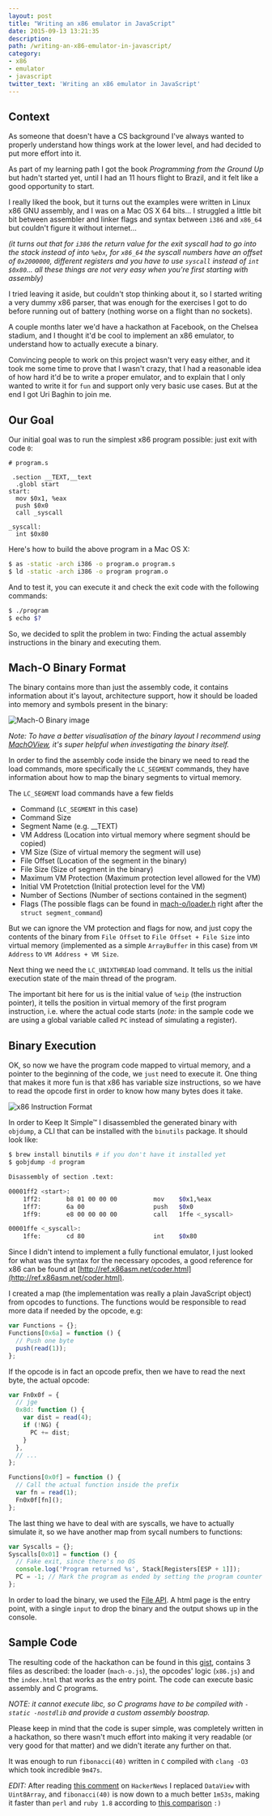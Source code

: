 ```yaml
---
layout: post
title: "Writing an x86 emulator in JavaScript"
date: 2015-09-13 13:21:35
description:
path: /writing-an-x86-emulator-in-javascript/
category:
- x86
- emulator
- javascript
twitter_text: 'Writing an x86 emulator in JavaScript'
---
```


## Context

As someone that doesn't have a CS background I've always wanted to properly
understand how things work at the lower level, and had decided to put more
effort into it.

As part of my learning path I got the book *Programming from the Ground Up* but
hadn't started yet, until I had an 11 hours flight to Brazil, and it felt like a
good opportunity to start.

I really liked the book, but it turns out the examples were written in Linux
x86 GNU assembly, and I was on a Mac OS X 64 bits... I struggled a little bit
bit between assembler and linker flags and syntax between `i386` and `x86_64`
but couldn't figure it without internet...

*(it turns out that for `i386` the return value for the exit syscall had to go
into the stack instead of into `%ebx`, for `x86_64` the syscall numbers have an
offset of `0x2000000`, different registers and you have to use `syscall` instead
of `int $0x80`... all these things are not very easy when you're first starting
with assembly)*

I tried leaving it aside, but couldn't stop thinking about it, so I started
writing a very dummy x86 parser, that was enough for the exercises I got to do
before running out of battery (nothing worse on a flight than no sockets).

A couple months later we'd have a hackathon at Facebook, on the Chelsea stadium,
and I thought it'd be cool to implement an x86 emulator, to understand how to
actually execute a binary.

Convincing people to work on this project wasn't very easy either, and it took
me some time to prove that I wasn't crazy, that I had a reasonable idea of how
hard it'd be to write a proper emulator, and to explain that I only wanted to
write it for `fun` and support only very basic use cases. But at the end I got
Uri Baghin to join me.

## Our Goal

Our initial goal was to run the simplest x86 program possible: just exit with
code `0`:

```x86asm
# program.s

 .section __TEXT,__text
  .globl start
start:
  mov $0x1, %eax
  push $0x0
  call _syscall

_syscall:
  int $0x80
```

Here's how to build the above program in a Mac OS X:

```bash
$ as -static -arch i386 -o program.o program.s
$ ld -static -arch i386 -o program program.o
```

And to test it, you can execute it and check the exit code with the following
commands:

```bash
$ ./program
$ echo $?
```

So, we decided to split the problem in two: Finding the actual assembly
instructions in the binary and executing them.

## Mach-O Binary Format

The binary contains more than just the assembly code, it contains information
about it's layout, architecture support, how it should be loaded into memory and
symbols present in the binary:

![Mach-O Binary image](mach_o_segments.gif)

*Note: To have a better visualisation of the binary layout I recommend using
[MachOView](http://sourceforge.net/projects/machoview/), it's super helpful when
investigating the binary itself.*

In order to find the assembly code inside the binary we need to read the load
commands, more specifically the `LC_SEGMENT` commands, they have information
about how to map the binary segments to virtual memory.

The `LC_SEGMENT` load commands have a few fields

- Command (`LC_SEGMENT` in this case)
- Command Size
- Segment Name (e.g. \__TEXT)
- VM Address (Location into virtual memory where segment should be copied)
- VM Size (Size of virtual memory the segment will use)
- File Offset (Location of the segment in the binary)
- File Size (Size of segment in the binary)
- Maximum VM Protection (Maximum protection level allowed for the VM)
- Initial VM Protetction (Initial protection level for the VM)
- Number of Sections (Number of sections contained in the segment)
- Flags (The possible flags can be found in
  [mach-o/loader.h](http://www.opensource.apple.com/source/xnu/xnu-1456.1.26/EXTERNAL_HEADERS/mach-o/loader.h)
  right after the `struct segment_command`)

But we can ignore the VM protection and flags for now, and just copy the
contents of the binary from `File Offset` to `File Offset + File Size` into
virtual memory (implemented as a simple `ArrayBuffer` in this case) from `VM
Address` to `VM Address + VM Size`.

Next thing we need the `LC_UNIXTHREAD` load command. It tells us the initial
execution state of the main thread of the program.

The important bit here for us is the initial value of `%eip` (the instruction
pointer), it tells the position in virtual memory of the first program
instruction, i.e. where the actual code starts (*note:* in the sample code we
are using a global variable called `PC` instead of simulating a register).

## Binary Execution

OK, so now we have the program code mapped to virtual memory, and a pointer to
the beginning of the code, we `just` need to execute it. One thing that makes
it more fun is that x86 has variable size instructions, so we have to read the
opcode first in order to know how many bytes does it take.

![x86 Instruction
Format](cpu1.jpg)

In order to Keep It Simple™ I disassembled the generated binary with `objdump`,
a CLI that can be installed with the `binutils` package. It should look like:

```sh
$ brew install binutils # if you don't have it installed yet
$ gobjdump -d program

Disassembly of section .text:

00001ff2 <start>:
    1ff2:       b8 01 00 00 00          mov    $0x1,%eax
    1ff7:       6a 00                   push   $0x0
    1ff9:       e8 00 00 00 00          call   1ffe <_syscall>

00001ffe <_syscall>:
    1ffe:       cd 80                   int    $0x80
```

Since I didn't intend to implement a fully functional emulator, I just looked
for what was the syntax for the necessary opcodes, a good reference for x86 can
be found at
[http://ref.x86asm.net/coder.html](http://ref.x86asm.net/coder.html).

I created a map (the implementation was really a plain JavaScript object) from
opcodes to functions. The functions would be responsible to read more data if
needed by the opcode, e.g:

```javascript
var Functions = {};
Functions[0x6a] = function () {
  // Push one byte
  push(read(1));
};
```

If the opcode is in fact an opcode prefix, then we have to read the next byte,
the actual opcode:

```javascript
var Fn0x0f = {
  // jge
  0x8d: function () {
    var dist = read(4);
    if (!NG) {
      PC += dist;
    }
  },
  // ...
};

Functions[0x0f] = function () {
  // Call the actual function inside the prefix
  var fn = read(1);
  Fn0x0f[fn]();
};
```

The last thing we have to deal with are syscalls, we have to actually simulate
it, so we have another map from sycall numbers to functions:

```javascript
var Syscalls = {};
Syscalls[0x01] = function () {
  // Fake exit, since there's no OS
  console.log('Program returned %s', Stack[Registers[ESP + 1]]);
  PC = -1; // Mark the program as ended by setting the program counter to -1
};
```

In order to load the binary, we used the [File
API](https://developer.mozilla.org/en-US/docs/Web/API/File). A html page is the
entry point, with a single `input` to drop the binary and the output shows up in
the console.

## Sample Code

The resulting code of the hackathon can be found in this
[gist](https://gist.github.com/tadeuzagallo/3853299f033bf9b746e4), contains 3
files as described: the loader (`mach-o.js`), the opcodes' logic (`x86.js`) and
the `index.html` that works as the entry point. The code can execute basic
assembly and C programs.

*NOTE: it cannot execute libc, so C programs have to be compiled with
`-static -nostdlib` and provide a custom assembly boostrap.*

Please keep in mind that the code is super simple, was completely written in a
hackathon, so there wasn't much effort into making it very readable (or very
good for that matter) and we didn't iterate any further on that.

It was enough to run `fibonacci(40)` written in `C` compiled with `clang -O3`
which took incredible `9m47s`.

*EDIT:* After reading [this
comment](https://news.ycombinator.com/item?id=10218755) on `HackerNews` I
replaced `DataView` with `Uint8Array`, and `fibonacci(40)` is now down to a much
better `1m53s`, making it faster than `perl` and `ruby 1.8` according to [this
comparison](http://fengmk2.com/blog/2011/fibonacci/nodejs-python-php-ruby-lua.html) `:)`
